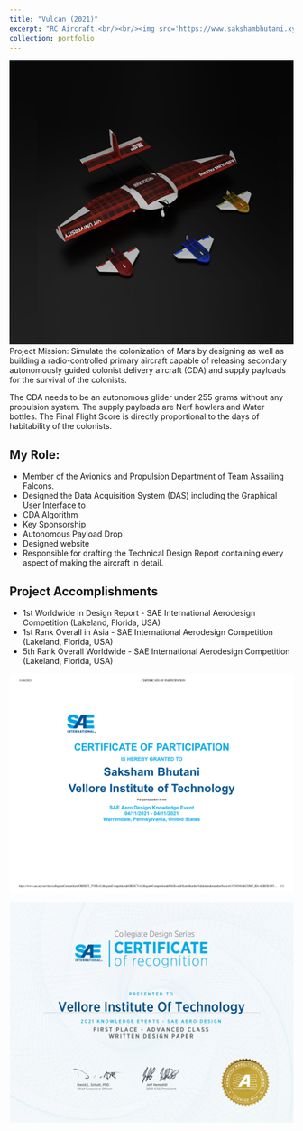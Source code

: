 ```yaml
---
title: "Vulcan (2021)"
excerpt: "RC Aircraft.<br/><br/><img src='https://www.sakshambhutani.xyz/images/Falcons/falcons-vulcan.png'>"
collection: portfolio
---
```

![Vulcan Flagship'21](/images/Falcons/falcons-vulcan.png)
Project Mission:
Simulate the colonization of Mars by designing as well as building a radio-controlled primary aircraft capable of releasing secondary autonomously guided colonist delivery aircraft (CDA) and supply payloads for the survival of the colonists.

The CDA needs to be an autonomous glider under 255 grams without any propulsion system. The supply payloads are Nerf howlers and Water bottles. The Final Flight Score is directly proportional to the days of habitability of the colonists.

## My Role:
* Member of the Avionics and Propulsion Department of Team Assailing Falcons.
* Designed the Data Acquisition System (DAS) including the Graphical User Interface to 
* CDA Algorithm
* Key Sponsorship
* Autonomous Payload Drop
* Designed website  
* Responsible for drafting the Technical Design Report containing every aspect of making the aircraft in detail.

## Project Accomplishments
* 1st Worldwide in Design Report - SAE International Aerodesign Competition (Lakeland, Florida, USA)
* 1st Rank Overall in Asia - SAE International Aerodesign Competition (Lakeland, Florida, USA)
* 5th Rank Overall Worldwide - SAE International Aerodesign Competition (Lakeland, Florida, USA)

![Participation Certificate](/images/Falcons/falcons-vulcan-participation.png)

![Design Report Certificate](/images/Falcons/falcons-vulcan-pos.png)
